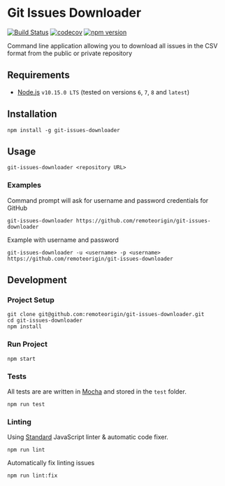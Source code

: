 # Git Issues Downloader

[![Build Status](https://travis-ci.org/remoteorigin/git-issues-downloader.svg?branch=master)](https://travis-ci.org/remoteorigin/git-issues-downloader)
[![codecov](https://codecov.io/gh/remoteorigin/git-issues-downloader/branch/master/graph/badge.svg)](https://codecov.io/gh/remoteorigin/git-issues-downloader)
[![npm version](https://badge.fury.io/js/git-issues-downloader.svg)](https://badge.fury.io/js/git-issues-downloader)

Command line application allowing you to download all issues in the CSV format from the public or private repository

## Requirements

- [Node.js](https://nodejs.org) `v10.15.0 LTS` (tested on versions `6`, `7`, `8` and `latest`)

## Installation

    npm install -g git-issues-downloader

## Usage

    git-issues-downloader <repository URL>

### Examples

Command prompt will ask for username and password credentials for GitHub

    git-issues-downloader https://github.com/remoteorigin/git-issues-downloader

Example with username and password

    git-issues-downloader -u <username> -p <username> https://github.com/remoteorigin/git-issues-downloader

## Development

### Project Setup

    git clone git@github.com:remoteorigin/git-issues-downloader.git
    cd git-issues-downloader
    npm install

### Run Project

    npm start

### Tests

All tests are are written in [Mocha](https://mochajs.org/) and stored in the `test` folder.

    npm run test

### Linting

Using [Standard](https://github.com/feross/standard) JavaScript linter & automatic code fixer.

    npm run lint

Automatically fix linting issues

    npm run lint:fix

